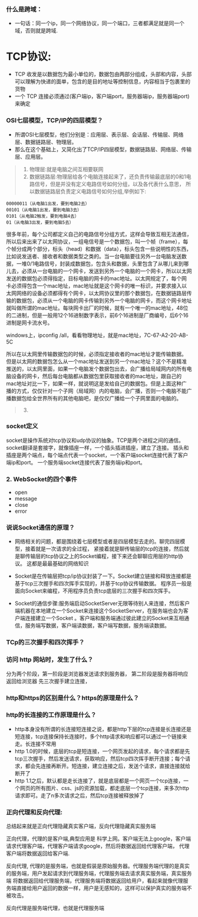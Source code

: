 ### 什么是跨域：
* 一句话：同一个ip，同一个网络协议，同一个端口，三者都满足就是同一个域，否则就是跨域.  

# TCP协议:
* TCP 收发是以数据包为最小单位的，数据包由两部分组成，头部和内容，头部可以理解为快递的面单，包含的是目的地址等控制信息，内容相当于包裹里的货物
* 一个 TCP 连接必须通过(客户端ip，客户端port，服务器端ip，服务器端port)来确定

### OSI七层模型，TCP/IP的四层模型？
* 所谓OSI七层模型，他们分别是：应用层、表示层、会话层、传输层、网络层、数据链路层、物理层。
* 那么在这个基础上，又简化出了TCP/IP四层模型，数据链路层、网络层、传输层、应用层。
>1. 物理层:就是电脑之间互相要联网
>2. 数据链路层:物理层给各个电脑连接起来了，还负责传输最底层的0和1电路信号，但是并没有定义电路信号如何分组，以及各代表什么意思，
所以数据链路层负责定义电路信号如何分组,举例如下:
```
00000011（从电脑1出发，要到电脑2去）
00101（从电脑1出发，要到电脑3去）
0101（从电脑2触发，要到电脑4去）
01（从电脑3出发，要到电脑5去）
```
很多年前，每个公司都定义自己的电路信号分组方式，这样会导致互相无法通信，所以后来出来了以太网协议，一组电信号是一个数据包，叫一个帧（frame），每个帧分成两个部分，标头（head）和数据（data），标头包含一些说明性的东西，比如说发送者、接收者和数据类型之类的。当一台电脑要往另外一台电脑发送数据，一堆0/1电路信号，封装成数据包，包含头和数据，头里包含了从哪儿来到哪儿去，必须从一台电脑的一个网卡，发送到另外一个电脑的一个网卡，所以以太网发送的数据包必须得指定，目标电脑的网卡的mac地址。以太网规定了，每个网卡必须得包含一个mac地址，mac地址就是这个网卡的唯一标识，并要求接入以太网网络的设备必须都得有个网卡，以太网协议里的那个数据包，在数据链路层传输的数据包，必须从一个电脑的网卡传输到另外一个电脑的网卡，而这个网卡地址就叫做所谓的mac地址。每块网卡出厂的时候，就有一个唯一的mac地址，48位的二进制，但是一般用12个16进制数字表示，前6个16进制是厂商编号，后6个16进制是网卡流水号。
 
windows上，ipconfig /all，看看物理地址，就是mac地址，7C-67-A2-20-AB-5C
 
所以在以太网里传输数据包的时候，必须指定接收者的mac地址才能传输数据。但是以太网的数据包怎么从一个mac地址发送到另一个mac地址？这个不是精准推送的，以太网里面，如果一个电脑发个数据包出去，会广播给局域网内的所有电脑设备的网卡，然后每台电脑都从数据包里获取接收者的mac地址，跟自己的mac地址对比一下，如果一样，就说明这是发给自己的数据包。但是上面这种广播的方式，仅仅针对一个子网（局域网）内的电脑，会广播，否则一个电脑不能广播数据包给全世界所有的其他电脑吧，是仅仅广播给一个子网里面的电脑的。
>3. 
### socket定义
socket是操作系统对tcp协议和udp协议的抽象。TCP是两个进程之间的通信。socket翻译是套接字，就像插座一样，一个插头插进插座，建立了连接。
插头和插座是两个端点，每个端点代表一个socket，一个客户端socket连接代表了客户端ip和port。
一个服务端socket连接代表了服务端ip和port。

### 2. WebSocket的四个事件
* open
* message
* close
* error

### 说说Socket通信的原理？
* 网络相关的问题，都是围绕着七层模型或者是四层模型去走的。聊完四层模型，接着就是一次请求的全过程，
紧接着就是聊传输层的tcp的连接，然后就是聊传输层的tcp协议之上的Socket编程，接下来还会聊聊应用层的http协议。
这都是最最基础的网络知识

* Socket是在传输层把tcp/ip协议封装了一下。Socket建立链接和释放连接都是基于tcp三次握手和四次挥手实现的，并基于tcp协议传输数据。
程序员一般是面向Socket来编程，不用程序员负责tcp底层的三次握手和四次挥手。
* Socket的通信步骤:服务端启动SocketServer无限等待别人来连接，然后客户端机器在本地建立一个Socket来连接这个SocketServer，在服务端也会为客户端连接建立一个Socket
。客户端和服务端通过彼此建立的Socket来互相通信，服务端写数据，客户端读数据，客户端写数据，服务端读数据。

### TCp的三次握手和四次挥手？


### 访问 http 网站时，发生了什么？
分为两个阶段，第一阶段是浏览器发送请求到服务器， 第二阶段是服务器将响应返回给浏览器
先三次握手建立连接，

### http和https的区别是什么？https的原理是什么？

### http的长连接的工作原理是什么？
* http本身没有所谓的长连接短连接之说，都是http下层的tcp连接是长连接还是短连接，tcp连接保持长连接时，多个http请求和响应都可以通过一个链接来走。长连接不常用
* http 1.0的时候，底层的tcp是短连接，一个网页发起的请求，每个请求都是先tcp三次握手，然后发送请求，获取响应，然后tcp四次挥手断开连接；每个请求，都会先连接再断开。短连接，建立连接之后，发送个请求，直接连接就给断开了
* http 1.1之后，默认都是走长连接了，就是底层都是一个网页一个tcp连接，一个网页的所有图片、css、js的资源加载，都走底层一个tcp连接，来多次http请求即可。走了n多次请求之后，然后tcp连接被释放掉了

### 正向代理和反向代理:
总结起来就是正向代理隐藏真实客户端，反向代理隐藏真实服务端  

正向代理，代理的是客户端,典型应用是 科学上网。客户端无法上google，客户端请求代理客户端，代理客户端请求google，然后将数据返回给代理客户端，
代理客户端将数据返回给客户端.  

反向代理, 代理的是服务端，也就是假装是原始服务器。代理服务端代理的是真实的服务端，用户发起请求到代理服务端，代理服务端去请求真实服务端，真实服务端
将数据返回给代理服务端，代理服务端将数据返回给用户，看起来就像代理服务端直接给用户返回的数据一样，用户是无感知的，这样可以保护真实的服务端不被攻击。  

反向代理是服务端代理，也就是代理服务端



